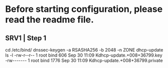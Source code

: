 # Before starting configuration, please read the readme file. 
## SRV1 | Step 1 

cd /etc/bind/
dnssec-keygen -a RSASHA256 -b 2048 -n ZONE dhcp-update
ls -l 
-rw-r--r-- 1 root bind  606 Sep 30 11:09  Kdhcp-update.+008+36799.key
-rw------- 1 root bind 1776 Sep 30 11:09  Kdhcp-update.+008+36799.private

